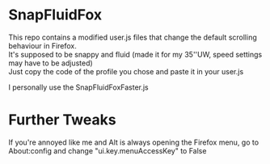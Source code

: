 # SnapFluidFox

This repo contains a modified user.js files that change the default scrolling behaviour in Firefox.<br>
It's supposed to be snappy and fluid (made it for my 35''UW, speed settings may have to be adjusted)<br>
Just copy the code of the profile you chose and paste it in your user.js

I personally use the SnapFluidFoxFaster.js

# Further Tweaks

If you're annoyed like me and Alt is always opening the Firefox menu, go to About:config and change "ui.key.menuAccessKey" to False
